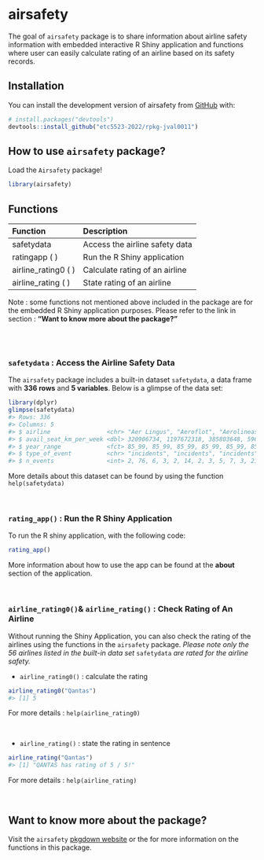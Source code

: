 
<!-- README.md is generated from README.Rmd. Please edit that file -->

# airsafety

<!-- badges: start -->
<!-- badges: end -->

The goal of `airsafety` package is to share information about airline
safety information with embedded interactive R Shiny application and
functions where user can easily calculate rating of an airline based on
its safety records.

## Installation

You can install the development version of airsafety from
[GitHub](https://github.com/) with:

``` r
# install.packages("devtools")
devtools::install_github("etc5523-2022/rpkg-jval0011")
```

## How to use `airsafety` package?

Load the `Airsafety` package!

``` r
library(airsafety)
```

## Functions

<table class="table table-striped table-hover table-condensed" style="width: auto !important; margin-left: auto; margin-right: auto;">
<thead>
<tr>
<th style="text-align:left;">
Function
</th>
<th style="text-align:left;">
Description
</th>
</tr>
</thead>
<tbody>
<tr>
<td style="text-align:left;">
safetydata
</td>
<td style="text-align:left;">
Access the airline safety data
</td>
</tr>
<tr>
<td style="text-align:left;">
ratingapp ( )
</td>
<td style="text-align:left;">
Run the R Shiny application
</td>
</tr>
<tr>
<td style="text-align:left;">
airline_rating0 ( )
</td>
<td style="text-align:left;">
Calculate rating of an airline
</td>
</tr>
<tr>
<td style="text-align:left;">
airline_rating ( )
</td>
<td style="text-align:left;">
State rating of an airline
</td>
</tr>
</tbody>
</table>

Note : some functions not mentioned above included in the package are
for the embedded R Shiny application purposes. Please refer to the link
in section : **“Want to know more about the package?”**

<br> <br>

### `safetydata` : Access the Airline Safety Data

The `airsafety` package includes a built-in dataset `safetydata`, a data
frame with **336 rows** and **5 variables**. Below is a glimpse of the
data set:

``` r
library(dplyr)
glimpse(safetydata)
#> Rows: 336
#> Columns: 5
#> $ airline                <chr> "Aer Lingus", "Aeroflot", "Aerolineas Argentina…
#> $ avail_seat_km_per_week <dbl> 320906734, 1197672318, 385803648, 596871813, 18…
#> $ year_range             <fct> 85_99, 85_99, 85_99, 85_99, 85_99, 85_99, 85_99…
#> $ type_of_event          <chr> "incidents", "incidents", "incidents", "inciden…
#> $ n_events               <int> 2, 76, 6, 3, 2, 14, 2, 3, 5, 7, 3, 21, 1, 5, 4,…
```

More details about this dataset can be found by using the function
`help(safetydata)`

<br>

### `rating_app()` : Run the R Shiny Application

To run the R shiny application, with the following code:

``` r
rating_app()
```

More information about how to use the app can be found at the **about**
section of the application.

<br>

### `airline_rating0()`& `airline_rating()` : Check Rating of An Airline

Without running the Shiny Application, you can also check the rating of
the airlines using the functions in the `airsafety` package. *Please
note only the 56 airlines listed in the built-in data set* `safetydata`
*are rated for the airline safety.*

-   `airline_rating0()` : calculate the rating

``` r
airline_rating0("Qantas")
#> [1] 5
```

For more details : `help(airline_rating0)`

<br>

-   `airline_rating()` : state the rating in sentence

``` r
airline_rating("Qantas")
#> [1] "QANTAS has rating of 5 / 5!"
```

For more details : `help(airline_rating)`

<br>

## Want to know more about the package?

Visit the `airsafety` [pkgdown
website](https://github.com/etc5523-2022/rpkg-jval0011) or the for more
information on the functions in this package.
